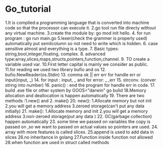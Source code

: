 # Go_tutorial
1.It is complied:a programming language that is converted into machine code so that the processor can execute it.
2.go tool run file directy without any virtual machine.
3.create the module by: go mod init hello.
4. for run program : go run main.go
5.lexer(check the grammer is properly used) automatically put semilcolumn so not need to write which is hidden.
6. case sensitive almost and everything is a type.
7. Basic types: string,bool,integer,floating, complex.
8. advanced type:array,slices,maps,structs,pointers,function,channel.
9. TO create a variable used var.
10.First letter capital is mainly we consider as public.
11.for reading we used two library bufio and os
12. bufio.NewReader(os.Stdin)
13. comma ok || err err for handle err or input(input, _)
14. for input : input, _ and for error: _ ,err
15. strconv. (conver string into number)
16. panic() : end the program for handle err in code.
17. build .exe file or other system by GOOS="darwin" go bulid 
18.Memory allocation and deallocation is happen automatically
19. There are two methods :1.new() and 2. make()
20. new():  1.Allocate memory but not init
            2.you will get a memory address
            3.zeroed storage(can't put any data initially)
21. make(): 1.Allocate memory and init
            2.you will get a memory address
            3.non-zeroed storage(put any data )
22. GC(garbage collection) happen automatically
23. some time we passed on variables the copy is passed on ,so we want to passed on actual values so pointers are used.
24. array with more features is called slices.
25.append is used to add data in slices
26.no inheritance in golang
27.Function inside function not allowed
28.when function are used in struct called methods



